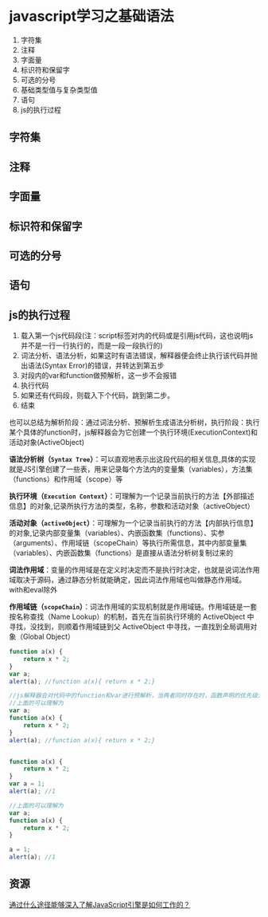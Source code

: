 # javascript学习之基础语法

1. 字符集
2. 注释
3. 字面量
4. 标识符和保留字
5. 可选的分号
6. 基础类型值与复杂类型值
7. 语句
8. js的执行过程

## 字符集

## 注释

## 字面量

## 标识符和保留字

## 可选的分号

## 语句

## js的执行过程
1. 载入第一个js代码段(注：script标签对内的代码或是引用js代码，这也说明js并不是一行一行执行的，而是一段一段执行的)
2. 词法分析、语法分析，如果这时有语法错误，解释器便会终止执行该代码并抛出语法(Syntax Error)的错误，并转达到第五步
3. 对段内的var和function做预解析，这一步不会报错
4. 执行代码
5. 如果还有代码段，则载入下个代码，跳到第二步。
6. 结束

也可以总结为解析阶段：通过词法分析、预解析生成语法分析树，执行阶段：执行某个具体的function时，js解释器会为它创建一个执行环境(ExecutionContext)和活动对象(ActiveObject)

**语法分析树（`Syntax Tree`）**：可以直观地表示出这段代码的相关信息,具体的实现就是JS引擎创建了一些表，用来记录每个方法内的变量集（variables），方法集（functions）和作用域（scope）等

**执行环境（`Execution Context`）**：可理解为一个记录当前执行的方法【外部描述信息】的对象,记录所执行方法的类型，名称，参数和活动对象（activeObject）

**活动对象（`activeObject`）**：可理解为一个记录当前执行的方法【内部执行信息】的对象,记录内部变量集（variables）、内嵌函数集（functions）、实参（arguments）、作用域链（scopeChain）等执行所需信息，其中内部变量集（variables）、内嵌函数集（functions）是直接从语法分析树复制过来的

**词法作用域**：变量的作用域是在定义时决定而不是执行时决定，也就是说词法作用域取决于源码，通过静态分析就能确定，因此词法作用域也叫做静态作用域。 with和eval除外

**作用域链（`scopeChain`）**：词法作用域的实现机制就是作用域链。作用域链是一套按名称查找（Name Lookup）的机制，首先在当前执行环境的 ActiveObject 中寻找，没找到，则顺着作用域链到父 ActiveObject 中寻找，一直找到全局调用对象（Global Object）

```javascript
function a(x) {  
    return x * 2;  
}  
var a;  
alert(a); //function a(x){ return x * 2;}

//js解释器会对代码中的function和var进行预解析，当两者同时存在时，函数声明的优先级大于变量声明，而且如果变量只声明而没有赋值的话，便会覆盖它。
//上面的可以理解为
var a;
function a(x) {  
    return x * 2;  
}
alert(a); //function a(x){ return x * 2;}


function a(x) {  
    return x * 2;  
}  
var a = 1;  
alert(a); //1

//上面的可以理解为
var a;
function a(x) {  
    return x * 2;  
}

a = 1;
alert(a); //1
```

## 资源
[通过什么途径能够深入了解JavaScript引擎是如何工作的？](http://www.jianshu.com/p/3bd3a822f989)

